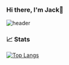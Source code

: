 ### Hi there, I'm Jack👋

![header](https://capsule-render.vercel.app/api?type=waving&height=300&color=gradient&text=Jack%20Gribble&textBg=false&reversal=true)

### 📈 Stats 

[![Top Langs](https://github-readme-stats-jackster0306.vercel.app/api/top-langs/?username=jackster0306&hide=C)](https://github.com/jackster0306/github-readme-stats)

